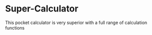 # Super-Calculator
This pocket calculator is very superior with a full range of calculation functions
